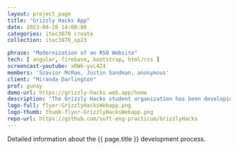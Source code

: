 ```yaml
---
layout: project_page
title: "Grizzly Hacks App"
date: 2023-04-28 14:00:00
categories: itec3870 create
collection: itec3870_sp23

phrase: "Modernization of an RSO Website"
tech: [ angular, firebase, bootstrap, html/css ]
screencast-youtube: xRWk-yvL4Z4
members: 'Szavior McRae, Justin Sandman, anonymous'
client: "Miranda Darlington"
prof: gunay
demo-url: https://grizzly-hacks.web.app/home
description: "The Grizzly Hacks student organization has been developing a web application that will act as a one-stop shop for any information regarding their activities or hackathons. Significant progress has been made on this by previous groups, but when passed off to the Hackers much of this needed to be brought in line with modern requirements. To accomplish this we were tasked with bringing technologies in line with the latest versions, improving administration over hackathon events, and introducing a new section that would allow Grizzly Hacks to inform members about other events that may occur throughout the semester. By doing this the Grizzly Hacks website will become an essential tool for anyone interested in the organization or any of the happenings surrounding them."
logo-full: flyer-GrizzlyHacksWebapp.png
logo-thumb: thumb-flyer-GrizzlyHacksWebapp.png
repo-url: https://github.com/soft-eng-practicum/GrizzlyHacks
---
```


Detailed information about the {{ page.title }} development process.

<!-- lightgallery -->
<script src="https://code.jquery.com/jquery-2.2.4.min.js"></script>
<script src="https://cdn.jsdelivr.net/lightgallery/1.3.7/js/lightgallery.min.js">
</script>
<script src="https://cdn.jsdelivr.net/g/lg-zoom"></script>

<script type="text/javascript">

    $(document).ready(function() {

        $("body").lightGallery({

            zoom: true,
            selector: 'a#lightgallery',
            selectWithin: 'body'

        });

    });

</script>

[ggc]: http://www.ggc.edu
[gunay-ggc]: http://www.ggc.edu/about-ggc/directory/cengiz-gunay
[doloc-ggc]: http://www.ggc.edu/about-ggc/directory/anca-doloc-mihu
